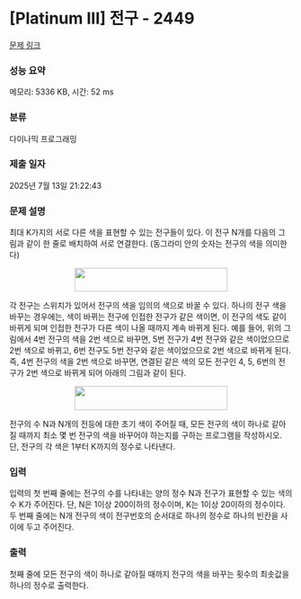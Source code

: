 # [Platinum III] 전구 - 2449 

[문제 링크](https://www.acmicpc.net/problem/2449) 

### 성능 요약

메모리: 5336 KB, 시간: 52 ms

### 분류

다이나믹 프로그래밍

### 제출 일자

2025년 7월 13일 21:22:43

### 문제 설명

<p>최대 K가지의 서로 다른 색을 표현할 수 있는 전구들이 있다. 이 전구 N개를 다음의 그림과 같이 한 줄로 배치하여 서로 연결한다. (동그라미 안의 숫자는 전구의 색을 의미한다)</p>

<p style="text-align: center;"><img alt="" src="" style="width: 272px; height: 42px;"></p>

<p>각 전구는 스위치가 있어서 전구의 색을 임의의 색으로 바꿀 수 있다. 하나의 전구 색을 바꾸는 경우에는, 색이 바뀌는 전구에 인접한 전구가 같은 색이면, 이 전구의 색도 같이 바뀌게 되며 인접한 전구가 다른 색이 나올 때까지 계속 바뀌게 된다. 예를 들어, 위의 그림에서 4번 전구의 색을 2번 색으로 바꾸면, 5번 전구가 4번 전구와 같은 색이었으므로 2번 색으로 바뀌고, 6번 전구도 5번 전구와 같은 색이었으므로 2번 색으로 바뀌게 된다. 즉, 4번 전구의 색을 2번 색으로 바꾸면, 연결된 같은 색의 모든 전구인 4, 5, 6번의 전구가 2번 색으로 바뀌게 되어 아래의 그림과 같이 된다.</p>

<p style="text-align: center;"><img alt="" src="" style="width: 272px; height: 43px;"></p>

<p>전구의 수 N과 N개의 전등에 대한 초기 색이 주어질 때, 모든 전구의 색이 하나로 같아질 때까지 최소 몇 번 전구의 색을 바꾸어야 하는지를 구하는 프로그램을 작성하시오. 단, 전구의 각 색은 1부터 K까지의 정수로 나타낸다.</p>

### 입력 

 <p>입력의 첫 번째 줄에는 전구의 수를 나타내는 양의 정수 N과 전구가 표현할 수 있는 색의 수 K가 주어진다. 단, N은 1이상 200이하의 정수이며, K는 1이상 20이하의 정수이다. 두 번째 줄에는 N개 전구의 색이 전구번호의 순서대로 하나의 정수로 하나의 빈칸을 사이에 두고 주어진다.</p>

### 출력 

 <p>첫째 줄에 모든 전구의 색이 하나로 같아질 때까지 전구의 색을 바꾸는 횟수의 최솟값을 하나의 정수로 출력한다.</p>

